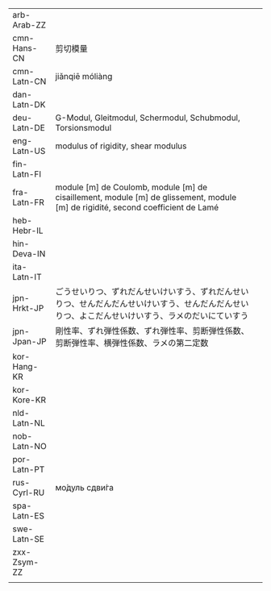 | | | |
|-|-|-|
| arb-Arab-ZZ |  |  |
| cmn-Hans-CN | 剪切模量 |  |
| cmn-Latn-CN | jiǎnqiē móliàng |  |
| dan-Latn-DK |  |  |
| deu-Latn-DE | G-Modul, Gleitmodul, Schermodul, Schubmodul, Torsionsmodul |  |
| eng-Latn-US | modulus of rigidity, shear modulus |  |
| fin-Latn-FI |  |  |
| fra-Latn-FR | module [m] de Coulomb, module [m] de cisaillement, module [m] de glissement, module [m] de rigidité, second coefficient de Lamé |  |
| heb-Hebr-IL |  |  |
| hin-Deva-IN |  |  |
| ita-Latn-IT |  |  |
| jpn-Hrkt-JP | ごうせいりつ、ずれだんせいけいすう、ずれだんせいりつ、せんだんだんせいけいすう、せんだんだんせいりつ、よこだんせいけいすう、ラメのだいにていすう |  |
| jpn-Jpan-JP | 剛性率、ずれ弾性係数、ずれ弾性率、剪断弾性係数、剪断弾性率、横弾性係数、ラメの第二定数 |  |
| kor-Hang-KR |  |  |
| kor-Kore-KR |  |  |
| nld-Latn-NL |  |  |
| nob-Latn-NO |  |  |
| por-Latn-PT |  |  |
| rus-Cyrl-RU | мо́дуль сдви́га |  |
| spa-Latn-ES |  |  |
| swe-Latn-SE |  |  |
| zxx-Zsym-ZZ |  |  |
|  |  |  |